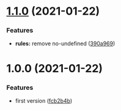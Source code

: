 # [1.1.0](https://github.com/Sagacify/eslint-config/compare/v1.0.0...v1.1.0) (2021-01-22)


### Features

* **rules:** remove no-undefined ([390a969](https://github.com/Sagacify/eslint-config/commit/390a969f935151fca86ef530cbafeee827a712a2))

# 1.0.0 (2021-01-22)


### Features

* first version ([fcb2b4b](https://github.com/Sagacify/eslint-config/commit/fcb2b4b6da08c83889ab92949ab133a521331cd7))
